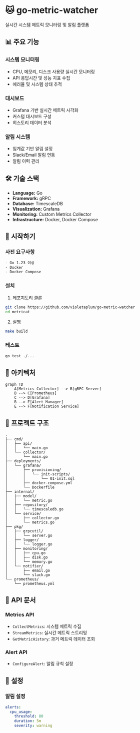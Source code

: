 # 🐱 go-metric-watcher

실시간 시스템 메트릭 모니터링 및 알림 플랫폼

## 📊 주요 기능

### 시스템 모니터링
- CPU, 메모리, 디스크 사용량 실시간 모니터링
- API 응답시간 및 성능 지표 수집
- 에러율 및 시스템 상태 추적

### 대시보드
- Grafana 기반 실시간 메트릭 시각화
- 커스텀 대시보드 구성
- 히스토리 데이터 분석

### 알림 시스템
- 임계값 기반 알림 설정
- Slack/Email 알림 연동
- 알림 이력 관리

## 🛠 기술 스택

- **Language:** Go
- **Framework:** gRPC
- **Database:** TimescaleDB
- **Visualization:** Grafana
- **Monitoring:** Custom Metrics Collector
- **Infrastructure:** Docker, Docker Compose

## 🚀 시작하기

### 사전 요구사항

```bash
- Go 1.23 이상
- Docker
- Docker Compose
```


### 설치

1. 레포지토리 클론

```bash
git clone https://github.com/violetaplum/go-metric-watcher
cd metricat
```

2. 실행
```bash
make build
```

### 테스트

```bash
go test ./...
```

## 📐 아키텍처

```mermaid
graph TD
    A[Metrics Collector] --> B[gRPC Server]
    B --> C[Prometheus]
    C --> D[Grafana]
    B --> E[Alert Manager]
    E --> F[Notification Service]
```

## 📁 프로젝트 구조

```
.
├── cmd/
│   ├── api/
│   │   └── main.go
│   └── collector/
│       └── main.go
├── deployments/
│   └── grafana/
│       ├── provisioning/
│       │   └── init-scripts/
│       │       └── 01-init.sql
│       ├── docker-compose.yml
│       └── Dockerfile
├── internal/
│   ├── model/
│   │   └── metric.go
│   ├── repository/
│   │   └── timescaledb.go
│   └── service/
│       ├── collector.go
│       └── metrics.go
├── pkg/
│   ├── grpcutil/
│   │   └── server.go
│   ├── logger/
│   │   └── logger.go
│   ├── monitoring/
│   │   ├── cpu.go
│   │   ├── disk.go
│   │   └── memory.go
│   └── notifier/
│       ├── email.go
│       └── slack.go
└── prometheus/
    └── prometheus.yml
```

## 📌 API 문서
### Metrics API
- `CollectMetrics`: 시스템 메트릭 수집
- `StreamMetrics`: 실시간 메트릭 스트리밍
- `GetMetricHistory`: 과거 메트릭 데이터 조회

### Alert API
- `ConfigureAlert`: 알림 규칙 설정

## 🔧 설정


### 알림 설정
```yaml
alerts:
  cpu_usage:
    threshold: 80
    duration: 5m
    severity: warning
```
